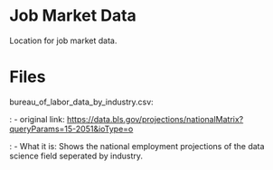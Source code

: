 # Job Market Data

Location for job market data.


# Files

bureau_of_labor_data_by_industry.csv: 

: - original link: https://data.bls.gov/projections/nationalMatrix?queryParams=15-2051&ioType=o 
  
: - What it is: Shows the national employment projections of the data science field seperated by industry.

